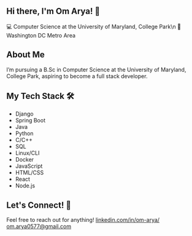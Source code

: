 ## Hi there, I'm Om Arya! 👋
💻 Computer Science at the University of Maryland, College Park\n
📍 Washington DC Metro Area

## About Me
I’m pursuing a B.Sc in Computer Science at the University of Maryland, College Park, aspiring to become a full stack developer.

## My Tech Stack 🛠
- Django
- Spring Boot
- Java
- Python
- C/C++
- SQL
- Linux/CLI
- Docker
- JavaScript
- HTML/CSS
- React
- Node.js
## Let's Connect! 🤝
Feel free to reach out for anything!
[linkedin.com/in/om-arya/](https://www.linkedin.com/in/om-arya/)
[om.arya0577@gmail.com](mailto:om.arya0577@gmail.com)

